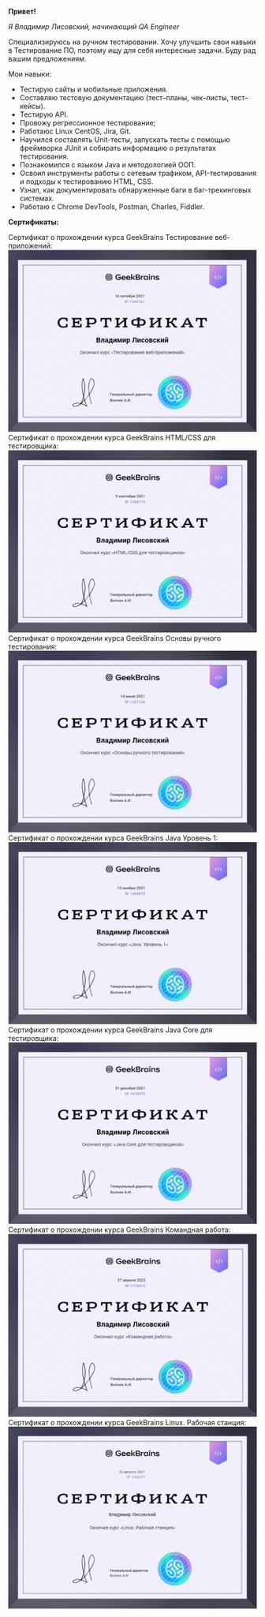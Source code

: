 **Привет!**

*Я Владимир Лисовский, начинающий QA Engineer*

   Специализируюсь на ручном тестировании. Хочу улучшить свои навыки в Тестирование ПО, поэтому ищу для себя интересные задачи. Буду рад вашим предложениям.

Мои навыки:
* Тестирую сайты и мобильные приложения.
* Составляю тестовую документацию (тест–планы, чек–листы, тест–кейсы).
* Тестирую API.
* Провожу регрессионное тестирование;
* Работаюс Linux CentOS, Jira, Git.
* Научился составлять Unit-тесты, запускать тесты с помощью фреймворка JUnit и собирать информацию о результатах тестирования.
* Познакомился с языком Java и методологией ООП.
* Освоил инструменты работы с сетевым трафиком, API-тестирования и подходы к тестированию HTML, CSS.
* Узнал, как документировать обнаруженные баги в баг-трекинговых системах.
* Работаю с Chrome DevTools, Postman, Charles, Fiddler.



**Сертификаты:**


Сертификат о прохождении курса GeekBrains Тестирование веб-приложений:
![](https://github.com/vladimir9107/vladimir9107/blob/main/assets/2022-05-21_23-25-15.png)
Сертификат о прохождении курса GeekBrains HTML/CSS для тестировщика:
![](https://github.com/vladimir9107/vladimir9107/blob/main/assets/2022-05-21_23-26-27.png)
Сертификат о прохождении курса GeekBrains Основы ручного тестирования:
![](https://github.com/vladimir9107/vladimir9107/blob/main/assets/2022-05-21_23-27-16.png)
Сертификат о прохождении курса GeekBrains Java Уровень 1:
![](https://github.com/vladimir9107/vladimir9107/blob/main/assets/2022-05-21_23-24-48.png)
Сертификат о прохождении курса GeekBrains Java Core для тестировщика:
![](https://github.com/vladimir9107/vladimir9107/blob/main/assets/2022-05-21_23-24-14.png)
Сертификат о прохождении курса GeekBrains Командная работа:
![](https://github.com/vladimir9107/vladimir9107/blob/main/assets/2022-05-21_23-22-07.png)
Сертификат о прохождении курса GeekBrains Linux. Рабочая станция:
![](https://github.com/vladimir9107/vladimir9107/blob/main/assets/2022-05-21_23-16-42.png)
